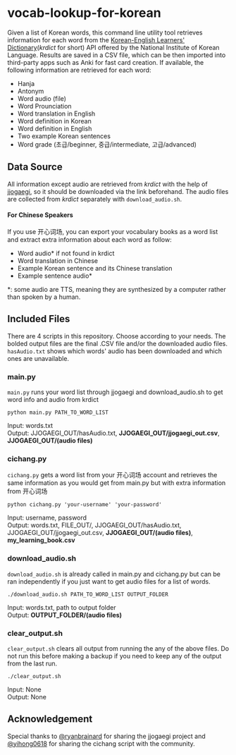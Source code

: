 # vocab-lookup-for-korean
Given a list of Korean words, this command line utility tool retrieves information for each word from the [Korean-English Learners' Dictionary](https://krdict.korean.go.kr/eng/mainAction?nation=eng)(*krdict* for short) API offered by the National Institute of Korean Language. Results are saved in a CSV file, which can be then imported into third-party apps such as Anki for fast card creation. If available, the following information are retrieved for each word:

- Hanja
- Antonym
- Word audio (file)
- Word Prounciation
- Word translation in English
- Word definition in Korean
- Word definition in English
- Two example Korean sentences
- Word grade (초급/beginner, 중급/intermediate, 고급/advanced)  

## Data Source
All information except audio are retrieved from *krdict* with the help of [jjogaegi](https://github.com/liy-che/jjogaegi), so it should be downloaded via the link beforehand. The audio files are collected from *krdict* separately with `download_audio.sh`.

#### For Chinese Speakers
If you use 开心词场, you can export your vocabulary books as a word list and extract extra information about each word as follow:
- Word audio* if not found in krdict
- Word translation in Chinese
- Example Korean sentence and its Chinese translation
- Example sentence audio*

*: some audio are TTS, meaning they are synthesized by a computer rather than spoken by a human.

## Included Files
There are 4 scripts in this repository. Choose according to your needs. The bolded output files are the final .CSV file and/or the downloaded audio files. `hasAudio.txt` shows which words' audio has been downloaded and which ones are unavailable.

### main.py
`main.py` runs your word list through jjogaegi and download_audio.sh to get word info and audio from krdict
```
python main.py PATH_TO_WORD_LIST
```
Input: words.txt </br>
Output: JJOGAEGI_OUT/hasAudio.txt, **JJOGAEGI_OUT/jjogaegi_out.csv**, **JJOGAEGI_OUT/(audio files)**

### cichang.py
`cichang.py` gets a word list from your 开心词场 account and retrieves the same information as you would get from main.py but with extra information from 开心词场
```
python cichang.py 'your-username' 'your-password'
```
Input: username, password </br>
Output: words.txt, FILE_OUT/, JJOGAEGI_OUT/hasAudio.txt, JJOGAEGI_OUT/jjogaegi_out.csv, **JJOGAEGI_OUT/(audio files)**, **my_learning_book.csv**

### download_audio.sh
`download_audio.sh` is already called in main.py and cichang.py but can be ran independently if you just want to get audio files for a list of words.
```
./download_audio.sh PATH_TO_WORD_LIST OUTPUT_FOLDER
```
Input: words.txt, path to output folder </br>
Output: **OUTPUT_FOLDER/(audio files)**

### clear_output.sh
`clear_output.sh` clears all output from running the any of the above files. Do not run this before making a backup if you need to keep any of the output from the last run.
```
./clear_output.sh
```
Input: None </br>
Output: None

## Acknowledgement
Special thanks to [@ryanbrainard](https://github.com/ryanbrainard) for sharing the jjogaegi project and [@yihong0618](https://github.com/yihong0618) for sharing the cichang script with the community.
